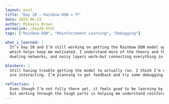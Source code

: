 ```yaml
---
layout: post  
title: "Day 20 – Rainbow DQN = 👎"  
date: 2025-06-23  
author: Mikayla Brown  
permalink: /day20.html  
tags: ["Rainbow DQN", "Reinforcement Learning", "Debugging"]

what_i_learned: |
  It’s Day 20 and I’m still working on getting the Rainbow DQN model up and running. I’m making small bits of progress each day,  
  which helps keep me motivated. I understand more of the theory and the components involved, like how the replay buffer,  
  dueling networks, and noisy layers work—but connecting everything in code is still a challenge.

blockers: |
  Still having trouble getting the model to actually run. I think I’m close, but there’s something off in how the pieces  
  are interacting. I’m planning to get feedback and try some debugging strategies next.

reflection: |
  Even though I’m not fully there yet, it feels good to be learning by doing. Rainbow DQN is definitely not easy,  
  but working through the tough parts is helping me understand reinforcement learning better. I'm determined to keep at it!
---
```

